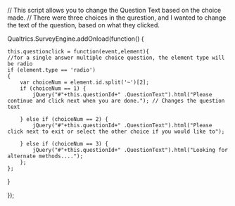 // This script allows you to change the Question Text based on the choice made.
// There were three choices in the qurestion, and I wanted to change the text of the question, based on what they clicked.

Qualtrics.SurveyEngine.addOnload(function()
{
    
    this.questionclick = function(event,element){
    //for a single answer multiple choice question, the element type will be radio
    if (element.type == 'radio')
    {
        var choiceNum = element.id.split('~')[2];
		if (choiceNum == 1) {
			jQuery("#"+this.questionId+" .QuestionText").html("Please continue and click next when you are done."); // Changes the question text
		
		} else if (choiceNum == 2) {
			jQuery("#"+this.questionId+" .QuestionText").html("Please click next to exit or select the other choice if you would like to");
        
        } else if (choiceNum == 3) {
			jQuery("#"+this.questionId+" .QuestionText").html("Looking for alternate methods....");
		};
    };
}


	
});